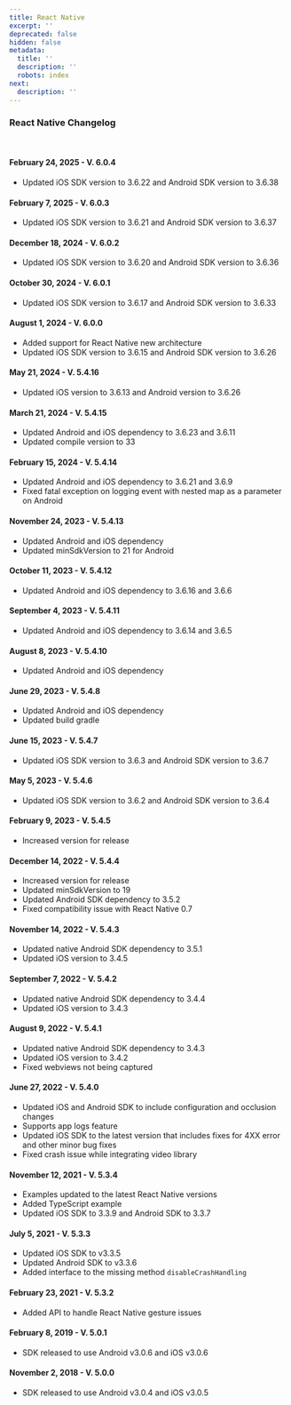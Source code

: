 ```yaml
---
title: React Native
excerpt: ''
deprecated: false
hidden: false
metadata:
  title: ''
  description: ''
  robots: index
next:
  description: ''
---
```

### React Native Changelog

<br />

#### February 24, 2025 - V. 6.0.4

- Updated iOS SDK version to 3.6.22 and Android SDK version to 3.6.38

#### February 7, 2025 - V. 6.0.3

- Updated iOS SDK version to 3.6.21 and Android SDK version to 3.6.37

#### December 18, 2024 - V. 6.0.2

- Updated iOS SDK version to 3.6.20 and Android SDK version to 3.6.36

#### October 30, 2024 - V. 6.0.1

- Updated iOS SDK version to 3.6.17 and Android SDK version to 3.6.33

#### August 1, 2024 - V. 6.0.0

- Added support for React Native new architecture
- Updated iOS SDK version to 3.6.15 and Android SDK version to 3.6.26

#### May 21, 2024 - V. 5.4.16

- Updated iOS version to 3.6.13 and Android version to 3.6.26

#### March 21, 2024 - V. 5.4.15

- Updated Android and iOS dependency to 3.6.23 and 3.6.11
- Updated compile version to 33

#### February 15, 2024 - V. 5.4.14

- Updated Android and iOS dependency to 3.6.21 and 3.6.9
- Fixed fatal exception on logging event with nested map as a parameter on Android

#### November 24, 2023 - V. 5.4.13

- Updated Android and iOS dependency
- Updated minSdkVersion to 21 for Android

#### October 11, 2023 - V. 5.4.12

- Updated Android and iOS dependency to 3.6.16 and 3.6.6

#### September 4, 2023 - V. 5.4.11

- Updated Android and iOS dependency to 3.6.14 and 3.6.5

#### August 8, 2023 - V. 5.4.10

- Updated Android and iOS dependency

#### June 29, 2023 - V. 5.4.8

- Updated Android and iOS dependency
- Updated build gradle

#### June 15, 2023 - V. 5.4.7

- Updated iOS SDK version to 3.6.3 and Android SDK version to 3.6.7

#### May 5, 2023 - V. 5.4.6

- Updated iOS SDK version to 3.6.2 and Android SDK version to 3.6.4

#### February 9, 2023 - V. 5.4.5

- Increased version for release

#### December 14, 2022 - V. 5.4.4

- Increased version for release
- Updated minSdkVersion to 19
- Updated Android SDK dependency to 3.5.2
- Fixed compatibility issue with React Native 0.7

#### November 14, 2022 - V. 5.4.3

- Updated native Android SDK dependency to 3.5.1
- Updated iOS version to 3.4.5

#### September 7, 2022 - V. 5.4.2

- Updated native Android SDK dependency to 3.4.4
- Updated iOS version to 3.4.3

#### August 9, 2022 - V. 5.4.1

- Updated native Android SDK dependency to 3.4.3
- Updated iOS version to 3.4.2
- Fixed webviews not being captured

#### June 27, 2022 - V. 5.4.0

- Updated iOS and Android SDK to include configuration and occlusion changes
- Supports app logs feature
- Updated iOS SDK to the latest version that includes fixes for 4XX error and other minor bug fixes
- Fixed crash issue while integrating video library

#### November 12, 2021 - V. 5.3.4

- Examples updated to the latest React Native versions
- Added TypeScript example
- Updated iOS SDK to 3.3.9 and Android SDK to 3.3.7

#### July 5, 2021 - V. 5.3.3

- Updated iOS SDK to v3.3.5
- Updated Android SDK to v3.3.6
- Added interface to the missing method `disableCrashHandling`

#### February 23, 2021 - V. 5.3.2

- Added API to handle React Native gesture issues

#### February 8, 2019 - V. 5.0.1

- SDK released to use Android v3.0.6 and iOS v3.0.6

#### November 2, 2018 - V. 5.0.0

- SDK released to use Android v3.0.4 and iOS v3.0.5